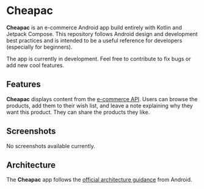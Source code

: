 Cheapac
==================

**Cheapac** is an e-commerce Android app build entirely with Kotlin and Jetpack Compose. This repository follows Android design and development best practices and is intended to be a useful reference for developers (especially for beginners).

The app is currently in development. Feel free to contribute to fix bugs or add new cool features.

## Features

**Cheapac** displays content from the
[e-commerce API](https://github.com/Ovi/DummyJSON).
Users can browse the products, add them to their wish list, and leave a note explaining why they want this product. They can share the products they like.

## Screenshots

No screenshots available currently.

## Architecture

The **Cheapac** app follows the
[official architecture guidance](https://developer.android.com/topic/architecture) from Android.
